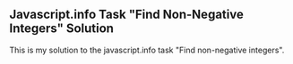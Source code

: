 ## Javascript.info Task "Find Non-Negative Integers" Solution

This is my solution to the javascript.info task "Find non-negative integers".